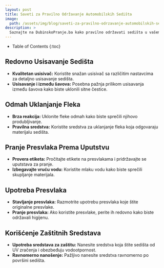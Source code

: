 ```yaml
---
layout: post
title: Saveti za Pravilno Održavanje Automobilskih Sedišta
image: 
  path: /assets/img/blog/saveti-za-pravilno-odrzavanje-automobilskih-sedista_dubinsko-pranje-ba.jpg
description: >
  Saznajte na DubinskoPranje.ba kako pravilno održavati sedišta u vašem automobilu. Saveti za čišćenje, zaštitu od fleka i produženje veka trajanja sedišta.
---
```



- Table of Contents
{:toc}


## Redovno Usisavanje Sedišta

- **Kvalitetan usisivač:** Koristite snažan usisivač sa različitim nastavcima za detaljno usisavanje sedišta.
- **Usisavanje i između šavova:** Posebna pažnja prilikom usisavanja između šavova kako biste uklonili sitne čestice.

## Odmah Uklanjanje Fleka

- **Brza reakcija:** Uklonite fleke odmah kako biste sprečili njihovo produbljivanje.
- **Pravilna sredstva:** Koristite sredstva za uklanjanje fleka koja odgovaraju materijalu sedišta.

## Pranje Presvlaka Prema Uputstvu

- **Provera etiketa:** Pročitajte etikete na presvlakama i pridržavajte se uputstava za pranje.
- **Izbegavajte vruću vodu:** Koristite mlaku vodu kako biste sprečili skupljanje materijala.

## Upotreba Presvlaka

- **Stavljanje presvlaka:** Razmotrite upotrebu presvlaka koje štite originalne presvlake.
- **Pranje presvlaka:** Ako koristite presvlake, perite ih redovno kako biste održavali higijenu.

## Korišćenje Zaštitnih Sredstava

- **Upotreba sredstava za zaštitu:** Nanesite sredstva koja štite sedišta od UV zračenja i obezbeđuju vodootpornost.
- **Ravnomerno nanošenje:** Pažljivo nanesite sredstva ravnomerno po površini sedišta.